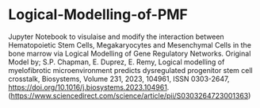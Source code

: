 # Logical-Modelling-of-PMF

Jupyter Notebook to visulaise and modify the interaction between Hematopoietic Stem Cells, Megakaryocytes and Mesenchymal Cells in the bone marrow via Logical Modelling of Gene Regulatory Networks.
Original Model by;
S.P. Chapman, E. Duprez, E. Remy,
Logical modelling of myelofibrotic microenvironment predicts dysregulated progenitor stem cell crosstalk,
Biosystems,
Volume 231,
2023,
104961,
ISSN 0303-2647,
https://doi.org/10.1016/j.biosystems.2023.104961.
(https://www.sciencedirect.com/science/article/pii/S0303264723001363)
